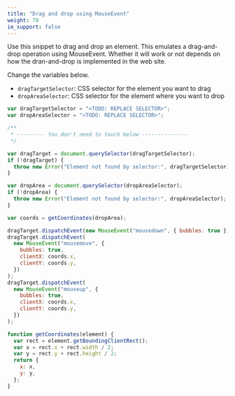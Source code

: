 ```yaml
---
title: "Drag and drop using MouseEvent"
weight: 70
ie_support: false
---
```


Use this snippet to drag and drop an element. This emulates a drag-and-drop operation using MouseEvent. Whether it will work or not depends on how the dran-and-drop is implemented in the web site.

Change the variables below.

- `dragTargetSelector`: CSS selector for the element you want to drag
- `dropAreaSelector`: CSS selector for the element where you want to drop

```js
var dragTargetSelector = "<TODO: REPLACE SELECTOR>";
var dropAreaSelector = "<TODO: REPLACE SELECTOR>";

/**
 * --------- You don't need to touch below ---------------
 */

var dragTarget = document.querySelector(dragTargetSelector);
if (!dragTarget) {
  throw new Error("Element not found by selector:", dragTargetSelector);
}

var dropArea = document.querySelector(dropAreaSelector);
if (!dropArea) {
  throw new Error("Element not found by selector:", dropAreaSelector);
}

var coords = getCoordinates(dropArea);

dragTarget.dispatchEvent(new MouseEvent("mousedown", { bubbles: true }));
dragTarget.dispatchEvent(
  new MouseEvent("mousemove", {
    bubbles: true,
    clientX: coords.x,
    clientY: coords.y,
  })
);
dragTarget.dispatchEvent(
  new MouseEvent("mouseup", {
    bubbles: true,
    clientX: coords.x,
    clientY: coords.y,
  })
);

function getCoordinates(element) {
  var rect = element.getBoundingClientRect();
  var x = rect.x + rect.width / 2;
  var y = rect.y + rect.height / 2;
  return {
    x: x,
    y: y,
  };
}
```
